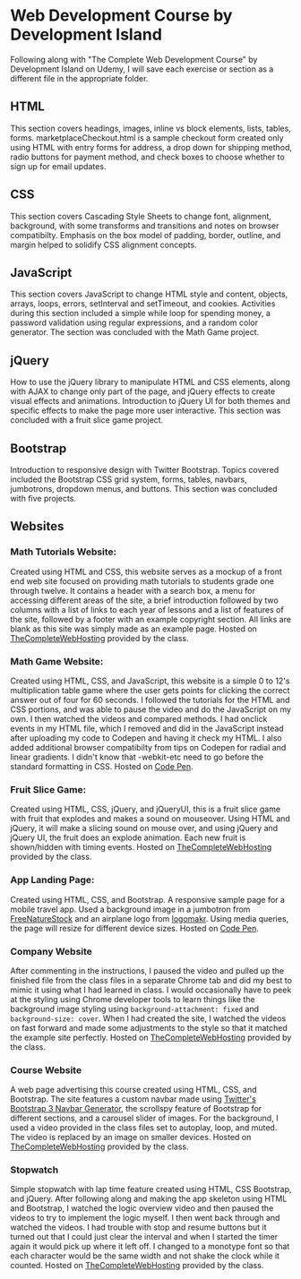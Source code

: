 # Web Development Course by Development Island

Following along with "The Complete Web Development Course" by Development Island on Udemy, I will save each exercise or section as a different file in the appropriate folder.

## HTML

  This section covers headings, images, inline vs block elements, lists, tables, forms.
marketplaceCheckout.html is a sample checkout form created only using HTML with entry forms for address, a drop down for shipping method, radio buttons for payment method, and check boxes to choose whether to sign up for email updates. 

## CSS

  This section covers Cascading Style Sheets to change font, alignment, background, with some transforms and transitions and notes on browser compatibilty. Emphasis on the box model of padding, border, outline, and margin helped to solidify CSS alignment concepts. 

## JavaScript

  This section covers JavaScript to change HTML style and content, objects, arrays, loops, errors, setInterval and setTimeout, and cookies. Activities during this section included a simple while loop for spending money, a password validation using regular expressions, and a random color generator. The section was concluded with the Math Game project.

## jQuery

  How to use the jQuery library to manipulate HTML and CSS elements, along with AJAX to change only part of the page, and jQuery effects to create visual effects and animations. Introduction to jQuery UI for both themes and specific effects to make the page more user interactive. This section was concluded with a fruit slice game project.
  
## Bootstrap
  Introduction to responsive design with Twitter Bootstrap. Topics covered included the Bootstrap CSS grid system, forms, tables, navbars, jumbotrons, dropdown menus, and buttons. This section was concluded with five projects.

## Websites

### Math Tutorials Website:
  Created using HTML and CSS, this website serves as a mockup of a front end web site focused on providing math tutorials to students grade one through twelve. It contains a header with a search box, a menu for accessing different areas of the site, a brief introduction followed by two columns with a list of links to each year of lessons and a list of features of the site, followed by a footer with an example copyright section. All links are blank as this site was simply made as an example page. Hosted on <a href='http://willmcintosh.thecompletewebhosting.com/Websites/Math_Tutorials/' target='_blank' rel='nofollow'>TheCompleteWebHosting</a> provided by the class. 
  
### Math Game Website:
  Created using HTML, CSS, and JavaScript, this website is a simple 0 to 12's multiplication table game where the user gets points for clicking the correct answer out of four for 60 seconds. I followed the tutorials for the HTML and CSS portions, and was able to pause the video and do the JavaScript on my own. I then watched the videos and compared methods. I had onclick events in my HTML file, which I removed and did in the JavaScript instead after uploading my code to Codepen and having it check my HTML. I also added additional browser compatibilty from tips on Codepen for radial and linear gradients. I didn't know that -webkit-etc need to go before the standard formatting in CSS. 
Hosted on <a href='https://codepen.io/WillMcIntosh/full/LzGzVx/' target='_blank' rel='nofollow'>Code Pen</a>.

### Fruit Slice Game:
  Created using HTML, CSS, jQuery, and jQueryUI, this is a fruit slice game with fruit that explodes and makes a sound on mouseover. Using HTML and jQuery, it will make a slicing sound on mouse over, and using jQuery and jQuery UI, the fruit does an explode animation. Each new fruit is shown/hidden with timing events. Hosted on <a href='http://willmcintosh.thecompletewebhosting.com/Websites/FruitSlice/' target='_blank' rel='nofollow'>TheCompleteWebHosting</a> provided by the class.
  
### App Landing Page:
  Created using HTML, CSS, and Bootstrap. A responsive sample page for a mobile travel app. Used a background image in a jumbotron from <a href='http://freenaturestock.com/' target='_blank' rel='nofollow'>FreeNatureStock</a> and an airplane logo from <a href='https://logomakr.com/' target='_blank' rel='nofollow'>logomakr</a>. Using media queries, the page will resize for different device sizes.
  Hosted on <a href='https://codepen.io/WillMcIntosh/full/GOprgm/' target='_blank' rel='nofollow'>Code Pen</a>.
  
### Company Website
  After commenting in the instructions, I paused the video and pulled up the finished file from the class files in a separate Chrome tab and did my best to mimic it using what I had learned in class. I would occasionally have to peek at the styling using Chrome developer tools to learn things like the background image styling using `background-attachment: fixed` and `background-size: cover`. When I had created the site, I watched the videos on fast forward and made some adjustments to the style so that it matched the example site perfectly. Hosted on <a href='http://willmcintosh.thecompletewebhosting.com/Websites/Company-Website/' target='_blank' rel='nofollow'>TheCompleteWebHosting</a> provided by the class.

### Course Website
  A web page advertising this course created using HTML, CSS, and Bootstrap. The site features a custom navbar made using <a href= "http://twitterbootstrap3navbars.w3masters.nl" target= '_blank' rel='nofollow'>Twitter's Bootstrap 3 Navbar Generator</a>, the scrollspy feature of Bootstrap for different sections, and a carousel slider of images. For the background, I used a video provided in the class files set to autoplay, loop, and muted. The video is replaced by an image on smaller devices. 
  Hosted on <a href='http://willmcintosh.thecompletewebhosting.com/Websites/Course-Website/' target='_blank' rel='nofollow'>TheCompleteWebHosting</a> provided by the class.
  
### Stopwatch
  Simple stopwatch with lap time feature created using HTML, CSS Bootstrap, and jQuery. After following along and making the app skeleton using HTML and Bootstrap, I watched the logic overview video and then paused the videos to try to implement the logic myself. I then went back through and watched the videos. I had trouble with stop and resume buttons but it turned out that I could just clear the interval and when I started the timer again it would pick up where it left off. I changed to a monotype font so that each character would be the same width and not shake the clock while it counted. 
    Hosted on <a href='http://willmcintosh.thecompletewebhosting.com/Websites/Stopwatch/' target='_blank' rel='nofollow'>TheCompleteWebHosting</a> provided by the class.
